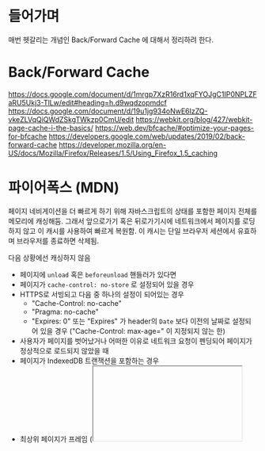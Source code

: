 # 들어가며

 매번 헷갈리는 개념인 Back/Forward Cache 에 대해서 정리하려 한다.

# Back/Forward Cache



https://docs.google.com/document/d/1mrgp7XzR16rd1xqFYOJgC1IP0NPLZFaRU5Ukj3-TlLw/edit#heading=h.d9wqdzopmdcf
https://docs.google.com/document/d/19u1jg934oNwE6IzZQ-vkeZLVqQiQWdZSkgTWkzp0CmU/edit
https://webkit.org/blog/427/webkit-page-cache-i-the-basics/
https://web.dev/bfcache/#optimize-your-pages-for-bfcache
https://developers.google.com/web/updates/2019/02/back-forward-cache
https://developer.mozilla.org/en-US/docs/Mozilla/Firefox/Releases/1.5/Using_Firefox_1.5_caching

# 파이어폭스 (MDN)
페이지 네비게이션을 더 빠르게 하기 위해 자바스크립트의 상태를 포함한 페이지 전체를 메모리에 캐싱해둠. 그래서 앞으로가기 혹은 뒤로가기시에 네트워크에서 페이지를 로딩하지 않고 이 캐시를 사용하여 빠르게 복원함. 이 캐시는 단일 브라우저 세션에서 유효하며 브라우저를 종료하면 삭제됨.

다음 상황에선 캐싱하지 않음
- 페이지에 `unload` 혹은 `beforeunload` 핸들러가 있다면
- 페이지가 `cache-control: no-store` 로 설정되어 있을 경우
- HTTPS로 서빙되고 다음 중 하나의 설정이 되어있는 경우
  + "Cache-Control: no-cache"
  + "Pragma: no-cache"
  + "Expires: 0" 또는 "Expires" 가 header의 `Date` 보다 이전의 날짜로 설정되어 있을 경우 ("Cache-Control: max-age=" 이 지정되지 않는 한)
- 사용자가 페이지를 벗어났거나 어떠한 이유로 네트워크 요청이 펜딩되어 페이지가 정상적으로 로드되지 않았을 때
- 페이지가 IndexedDB 트랜잭션을 포함하는 경우
- 최상위 페이지가 프레임 (<iframe> 등) 을 포함하고 있는 경우

새로운 두개 브라우저 이벤트가 추가됨

파이어폭스 1.5에 추가된듯. 이 이벤트가 있어도 레거시 브라우저를 포함한 다른 브라우저에도 정상적으로 동작함.

사파리에는 아래 버전에서 추가된것 같다.
Note: as of 10-2009 development versions of Safari added support for these new events (see the [webkit bug](https://bugs.webkit.org/show_bug.cgi?id=28758)).

웹 페이지 동작 표준은
1. 유저가 페이지로 네비게이션 하면
2. 페이지가 로드되면서 나서 인라인 스크립트가 실행되고
3. 페이지가 전부 로드되고 나면 `onload` 핸들러가 실행됨

캐시되어있는 페이지에 진입하면 인라인 스크립트와 `onload` 핸들러는 동작안함.

대신 `pageshow` 이벤트 잡아서 쓰면됨 (`onload`가 동작하지 않으므로)

반대로 `unload` 도 동작하지 않으므로 `pagehide` 잡아서 쓰면 됨

위 두 이벤트는 캐시된 페이지의 진입이 아닌 최초 진입이라면 `persisted` 의 값이 `true` 로 설정되어 있음

```html
<!DOCTYPE HTML PUBLIC "-//W3C//DTD HTML 4.01 Transitional//EN"
   "http://www.w3.org/TR/html4/loose.dtd">
<HTML>
<head>
<title>Order query Firefox 1.5 Example</title>
<style type="text/css">
body, p {
	font-family: Verdana, sans-serif;
	font-size: 12px;
   	}
</style>
<script type="text/javascript">
function onLoad() {
	loadOnlyFirst();
	onPageShow();
}

function onPageShow() {
//calculate current time
	var currentTime= new Date();
	var year=currentTime.getFullYear();
	var month=currentTime.getMonth()+1;
	var day=currentTime.getDate();
	var hour=currentTime.getHours();
	var min=currentTime.getMinutes();
	var sec=currentTime.getSeconds();
	var mil=currentTime.getMilliseconds();
	var displayTime = (month + "/" + day + "/" + year + " " +
		hour + ":" + min + ":" + sec + ":" + mil);
	document.getElementById("timefield").value=displayTime;
}

function loadOnlyFirst() {
	document.zipForm.name.focus();
}
</script>
</head>
<body onload="onLoad();" onpageshow="if (event.persisted) onPageShow();">
<h2>Order query</h2>

<form name="zipForm" action="http://www.example.com/formresult.html" method="get">
<label for="timefield">Date and time:</label>
<input type="text" id="timefield"><br>
<label for="name">Name:</label>
<input type="text" id="name"><br>
<label for="address">Email address:</label>
<input type="text" id="address"><br>
<label for="order">Order number:</label>
<input type="text" id="order"><br>
<input type="submit" name="submit" value="Submit Query">
</form>
</body>
</html>
```

위 예제는 사용자가 페이지를 벗어낫다 다시 돌아오면 현재 시간을 다시 계산해서 보여주게 됨

```html
<script>
function onLoad() {
	loadOnlyFirst();

//calculate current time
	var currentTime= new Date();
	var year = currentTime.getFullYear();
	var month = currentTime.getMonth()+1;
	var day = currentTime.getDate();
	var hour=currentTime.getHours();
	var min=currentTime.getMinutes();
	var sec=currentTime.getSeconds();
	var mil=currentTime.getMilliseconds();
	var displayTime = (month + "/" + day + "/" + year + " " +
		hour + ":" + min + ":" + sec + ":" + mil);
	document.getElementById("timefield").value=displayTime;
}

function loadOnlyFirst() {
	document.zipForm.name.focus();
}
</script>
</head>

<body onload="onLoad();">
```

하지만 이 예제는 처음 페이지에 진입했을때 시간이 캐시되고 사용자가 페이지를 벗어났다 다시 돌아와도 이전의 시간이 캐시되어 보여지게 됨

# 사파리 (Webkit 레퍼런스)

웹킷 페이지 캐시

웹킷의 페이지 캐시 = 파이어폭스의 Back-Forward Cache = 오페라의 Fast History Navigation

이에 대한 웹킷의 구현을 "Page Cache" 라고 지칭함으로써 웹킷의 "Back/Forward List" 와 혼란을 줄이고자 함.

페이지 캐시는 최종사용자가 웹페이지를 더 부드럽게 네비게이션하기 위한 기능임

엄밀히 말하면 [HTTP Sense](https://www.ietf.org/rfc/rfc2616.txt) 에서 얘기하는 캐시와는 다름

원본 리소스가 디스크에 저장되는 "disk cache" 와는 결이 다름 ??

그리고 웹킷이 여러 웹 페이지에서 공유하기 위해 디코딩된 리소스를 메모리에 가지고 있는 관습적인 의미의 "memory cache" 와도 차이가 있다 ??

간단히 얘기하면 사용자가 페이지를 벗어날때 페이지를 "pause" 하고 다시 돌아오면 "play" 하는것과 같음

사용자가 링크를 클릭하여 새로운 페이지로 네비게이션하면 이전 페이지가 완전히 제거되는 경우가 많음

돔이 제거되면 자바스크립트 객체는 가비지 컬렉터의 수집 대상이 되고 플러그인은 제거되며 디코딩된 이미지 데이터가 삭제되고 기타 다른 정리를 위한 일들이 일어남

위의 일들이 일어나면 사용자가 뒤로가기를 클릭했을때 고통스러워짐. 웹킷은 아마 리소스를 네트워크를 통해 다시 내려받고 메인 HTML 파일을 다시 파싱하고 스크립트를 다시 실행시키고 이미지를 다시 디코딩하고 페이지를 다시 레이아웃하고 적절한 위치로 스크롤을 다시 옮겨주고 스크린을 다시 그려줘야 함. 이 모든 작업은 시간을 소비하고 CPU를 사용하며 배터리를 소모시킨다.

이상적으로 이전 페이지는 페이지 캐시로 대체할 수 있다.

화면에 표시되지 않더라도 페이지 전체를 메모리에 저장함. 전부 파괴하는 대신 일시정지 시키고 뒤로가기 버튼을 눌렀을 경우 다시 재생시키는것

뒤로가기시 이전에 보던 페이지를 거의 즉시 볼 수 있어 더 나은 사용자 경험을 제공함

이렇게 좋은 페이지 캐시가 동작하지 않을때 그 이유는?

#### 몇몇 페이지는 흥미롭지 않음?

페이지가 정확히 동일한 상태를 반환하지 않는다면 이걸 캐싱하는건 의미가 없음

예를 들어 페이지가 로딩이 끝나지 않았을 경우나, 페이지가 로딩중에 에러가 났거나, 사용자를 새로운 URL로 이동시키기 위해서만 존재하는 리다이렉션 페이지이거나..

#### 몇몇 페이지는 너무 복잡함

어떻게 "pause" 할지 찾아내기 어려운 페이지는 페이지 캐시 대상으로 고려되지 않음

예를들어 플러그인은 Webkit이 "pause" 버튼을 누르지 않도록 원하는 모든것을 할 수 있는 네이티브 코드를 포함하고 있다...???

또다른 예로는 Webkit이 역사적으로 캐시하지 않은 멀티 프레임을 가지고 있는 페이지가 있음

#### 보안이 필요한 페이지

HTTPS 사이트의 서버 관리자는 종종 보안문제를 겪으며 브라우저의 동작에 민감하게 반응한다.

예를들어, 금융기관의 경우 고객이 허용하기 전 각 브라우저의 동작을 철저히 확인한다.

그중 Back/Forward 동작은 특히나 주의가 필요함. 이런 기관들은 당연히 사용자가 탐색할 때 브라우저에 남겨진 데이터의 유형에 대해 매우 까다로움.

그 결과, 웹킷은 처음부터 페이지 캐시에서 모든 HTTPS 사이트를 허용하지 않도록 하여 보수적으로 접근하였다.

보다 세밀한 접근 방식은 사용자 경험을 개선하는 데 큰 도움이 될 수 있다.

#### 계획된 개선
현재 스펙으로 처리할 수 없는 몇가지 중요한 케이스가 있고, 개선의 여지가 있다.

웹킷의 페이지 캐시는 첫번째 사파리 베타 릴리즈 전인 2002년에 작성되었음. 이 기능은 그 당시 웹킷의 아키텍처와 2002년 Web의 풍경을 모두 반영했다.

2009년도의 웹은 많은 변화가 있었고 (...) 페이지 캐시도 이에 맞게 끌어올려야만 했다. 다행히 이 작업은 순조롭게 진행중이다.

예를들어 [revision 48306](https://trac.webkit.org/changeset/48036/webkit) 에서 주요한 제약사항이 해결되어 프레임을 포함하는 페이지 또한 페이지 캐시될 수 있다. 최신 nigthly 버전의 웹킷을 사용하여 브라우징을 한다면 더 빨라졌단걸 느낄 수 있었을것..

하지만 아직 개선되어야 할 점이 더 많음

플러그인이 개선해야할 리스트중 다음으로 큰 부분. 앞서 얘기했듯 플러그인은 원하는 네이티브 코드를 실행시킬 수 있으므로 "pause" 버튼을 안정적으로 누를 수 없다.

